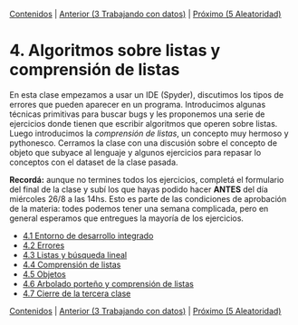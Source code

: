 [Contenidos](../Contenidos.md) \| [Anterior (3 Trabajando con datos)](../03_Mas_Datos/00_Resumen.md) \| [Próximo (5 Aleatoridad)](../05_Random_Plt_Dbg/00_Resumen.md)

# 4. Algoritmos sobre listas y comprensión de listas
En esta clase empezamos a usar un IDE (Spyder), discutimos los tipos de errores que pueden aparecer en un programa. Introducimos algunas técnicas primitivas para buscar bugs y les proponemos una serie de ejercicios donde tienen que escribir algoritmos que operen sobre listas. Luego introducimos la _comprensión de listas_, un concepto muy hermoso y pythonesco. Cerramos la clase con una discusión sobre el concepto de objeto que subyace al lenguaje y algunos ejercicios para repasar lo conceptos con el dataset de la clase pasada.

**Recordá:** aunque no termines todos los ejercicios, completá el formulario del final de la clase y subí los que hayas podido hacer **ANTES** del día miércoles 26/8 a las 14hs. Esto es parte de las condiciones de aprobación de la materia: todes podemos tener una semana complicada, pero en general esperamos que entregues la mayoría de los ejercicios.

* [4.1 Entorno de desarrollo integrado](01_IDE.md)
* [4.2 Errores](02_Bugs.md)
* [4.3 Listas y búsqueda lineal](03_IteradoresLista.md)
* [4.4 Comprensión de listas](04_Comprension_Listas.md)
* [4.5 Objetos](05_Objetos.md)
* [4.6 Arbolado porteño y comprensión de listas](06_Arboles2_LC.md)
* [4.7 Cierre de la tercera clase](07_Cierre.md)


[Contenidos](../Contenidos.md) \| [Anterior (3 Trabajando con datos)](../03_Mas_Datos/00_Resumen.md) \| [Próximo (5 Aleatoridad)](../05_Random_Plt_Dbg/00_Resumen.md)
